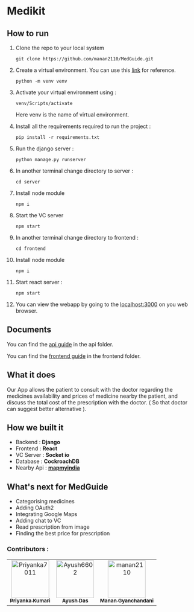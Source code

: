 # Medikit
## How to run 
1. Clone the repo to your local system

    ```git clone https://github.com/manan2110/MedGuide.git ```
2. Create a virtual environment. You can use this [link](https://docs.python.org/3/library/venv.html) for reference.

    ``` python -m venv venv ```
3. Activate your virtual environment using : 
    
    ```venv/Scripts/activate``` 
    
    Here venv is the name of virtual environment.

4. Install all the requirements required to run the project : 
    
    ```pip install -r requirements.txt```

5. Run the django server : 
    
    ```python manage.py runserver```

6. In another terminal change directory to server :

    ``` cd server ``` 
7. Install node module

    ```npm i```
8. Start the VC server

    ```npm start ```

6. In another terminal change directory to frontend :

    ``` cd frontend ``` 
7. Install node module

    ```npm i```
8. Start react server :
 
    ```npm start```
9. You can view the webapp by going to the [localhost:3000](http://127.0.0.1:3000/) on you web browser.

## Documents 
You can find the [api guide](https://github.com/Priyanka7011/medHacks-medikit/blob/main/api/README.md) in the api folder.

You can find the [frontend guide](https://github.com/Priyanka7011/medHacks-medikit/blob/main/frontend/README.md) in the frontend folder.

## What it does
Our App allows the patient  to consult with the doctor regarding the medicines availability and prices of medicine nearby the patient, and discuss the total cost of the prescription with the doctor. ( So that doctor can suggest better alternative ).

## How we built it
- Backend : **Django**
- Frontend : **React**
- VC Server : **Socket io**
- Database : **CockroachDB**
- Nearby Api : [**mapmyindia**](https://www.mapmyindia.com/api/advanced-maps/doc/nearby-api#/)

## What's next for MedGuide
- Categorising medicines
- Adding OAuth2
- Integrating Google Maps
- Adding chat to VC
- Read prescription from image
- Finding the best price for prescription

### Contributors :
<!-- readme: contributors -start -->
<table>
<tr>
    <td align="center">
        <a href="https://github.com/Priyanka7011">
            <img src="https://avatars.githubusercontent.com/u/54627940?v=4" width="100;" alt="Priyanka7011"/>
            <br />
            <sub><b>Priyanka Kumari</b></sub>
        </a>
    </td>
    <td align="center">
        <a href="https://github.com/Ayush6602">
            <img src="https://avatars.githubusercontent.com/u/54628493?v=4" width="100;" alt="Ayush6602"/>
            <br />
            <sub><b>Ayush Das</b></sub>
        </a>
    </td>
    <td align="center">
        <a href="https://github.com/manan2110">
            <img src="https://avatars.githubusercontent.com/u/55996661?v=4" width="100;" alt="manan2110"/>
            <br />
            <sub><b>Manan Gyanchandani</b></sub>
        </a>
    </td></tr>
</table>
<!-- readme: contributors -end -->